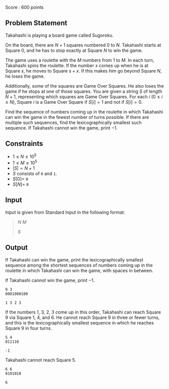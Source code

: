 Score : $600$ points

## Problem Statement

Takahashi is playing a board game called Sugoroku.

On the board, there are $N + 1$ squares numbered $0$ to $N$. Takahashi starts at Square $0$, and he has to stop exactly at Square $N$ to win the game.

The game uses a roulette with the $M$ numbers from $1$ to $M$. In each turn, Takahashi spins the roulette. If the number $x$ comes up when he is at Square $s$, he moves to Square $s+x$. If this makes him go beyond Square $N$, he loses the game.

Additionally, some of the squares are Game Over Squares. He also loses the game if he stops at one of those squares. You are given a string $S$ of length $N + 1$, representing which squares are Game Over Squares. For each $i$ $(0 \leq i \leq N)$, Square $i$ is a Game Over Square if $S[i] = 1$ and not if $S[i] = 0$.

Find the sequence of numbers coming up in the roulette in which Takahashi can win the game in the fewest number of turns possible. If there are multiple such sequences, find the lexicographically smallest such sequence. If Takahashi cannot win the game, print $-1$.

## Constraints

- $1 \leq N \leq 10^5$
- $1 \leq M \leq 10^5$
- $|S| = N + 1$
- $S$ consists of `0` and `1`.
- $S[0] =$ `0`
- $S[N] =$ `0`

## Input

Input is given from Standard Input in the following format:

> $N$ $M$
> 
> $S$

## Output

If Takahashi can win the game, print the lexicographically smallest sequence among the shortest sequences of numbers coming up in the roulette in which Takahashi can win the game, with spaces in between.

If Takahashi cannot win the game, print $-1$.

```input1
9 3
0001000100
```

```output1
1 3 2 3
```

If the numbers $1$, $3$, $2$, $3$ come up in this order, Takahashi can reach Square $9$ via Square $1$, $4$, and $6$. He cannot reach Square $9$ in three or fewer turns, and this is the lexicographically smallest sequence in which he reaches Square $9$ in four turns.

```input2
5 4
011110
```

```output2
-1
```

Takahashi cannot reach Square $5$.

```input3
6 6
0101010
```

```output3
6
```